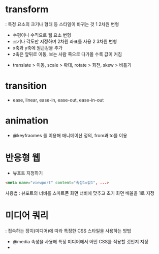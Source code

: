 # transform
: 특정 요소의 크기나 형태 등 스타일이 바뀌는 것
1 2차원 변형
- 수평이나 수직으로 웹 요소 변형
- 크기나 각도만 지정하며 2차원 좌표를 사용
2 3차원 변형
- x축과 y축에 원근감을 추가
- z축은 앞뒤로 이동, 보는 사람 쪽으로 다가올 수록 값이 커짐
* translate > 이동, scale > 확대, rotate > 회전, skew > 비틀기
# transition
* ease, linear, ease-in, ease-out, ease-in-out
# animation
- @keyfraomes 를 이용해 애니메이션 정의, from과 to를 이용
# 반응형 웹
- 뷰포트 지정하기
~~~ html
<meta name="viewport" content="속성1=값1", ...>
~~~
사용법 : 뷰포트의 너비를 스마트폰 화면 너비에 맞추고 초기 화면 배율을 1로 지정
# 미디어 쿼리
: 접속하는 장치(미디어)에 따라 특정한 CSS 스타일을 사용하는 방법
- @media 속성을 사용해 특정 미디어에서 어떤 CSS를 적용할 것인지 지정
- <style> 태그 사이에 사용
* 조건
1 웹 문서의 가로 너비와 세로 높이(뷰포트)
: 실제 웹 문서 내용이 나타내는 영역의 너비와 높이를 조건으로 사용
2 단말기의 가로 너비와 세로 높이
: 대부분의 단말기 해상도와 실제 브라우저의 너비가 다르다는 점에 주의
3 화면 회전
: 스마트폰이나 태블릿에서 기기를 가로나 세로로 돌려보는지 확인
ex) 너비에 따라 백그라운드 사진 변경
~~~ html
<style>
    body {
      background: url(bg0.jpg) no-repeat fixed;
      background-size: cover;
    }
    @media screen and (max-width:1024px) {
      body {
        background: url(bg1.jpg) no-repeat fixed;
        background-size: cover;
      }
    }
</style>
~~~
# 그리드 레이아웃
- 반응형 웹 디자인에서 웹 문서 요소를 배치하는 기준
- 웹 사이트 화면을 여러 개의 칼럼(column)으로 나눈 후 웹 요소를 배치
- 화면을 규칙적으로 배열하므로 레이아웃을 일관성 있게 유지할 수 있음
특징 : 시각적으로 안정된 디자인 / 업데이트가 편한 웹 디자인 구성 / 요소를 자유롭게 배치
# 플렉스 박스 레이아웃(플렉서블 박스 레이아웃)
- 그리드 레이아웃을 기본으로, 플렉스 박스를 원하는 위치에 배치하는 것
- 여유 공간에 따라 너비나 높이, 위치를 자유롭게 변형할 수 있음
1 플렉스 컨테이너(부모 박스) : 플렉스 박스 레이아웃을 적용할 대상을 묶는 요소
2 플렉스 항목(자식 박스) : 플렉스 박스 레이아웃을 적용할 대상
3 주축(main axis) : 플렉스 컨테이너 안에서 플렉스 항목을 배치하는 기본 방향으로 왼쪽에서 오른쪽 수평 방향
으로 배치
4 교차축(cross axis) : 주축과 교차하는 방향으로 위에서 아래 수직 방향으로 배치
~~~ html
<style>
    .container {
      width:700px;
      display:flex; /* 플렉스 컨테이너 지정 */
      background-color:#eee;
      border:1px solid #222;
      margin-bottom:30px;
      flex-direction: row;
      flex-wrap: wrap;
      }
      .box {
      padding:5px 45px;
      margin:5px;   
	  	width:80px;
      background-color:#222;   
      }
      p {
      color:#fff;
      text-align: center;
      }
</style>
~~~
# CSS 그리드 레이아웃
- 플렉스 박스 레이아웃은 주축/교차축 개념이 있지만 css 그리드 레이아웃은 양쪽 방향 모두 사용
(플렉스 그리드 레이아웃은 1차원 ,CSS 그리드 레이아웃은 2차원이라고도 함)
- 줄(row)과 칼럼(column)으로 화면을 구성하고, 줄 사이의 여백, 칼럼 사이의 여백을 조절.
1 그리드 라인을 사용해 배치하기
- css 그리드 레이아웃에는 눈에 보이지 않는 그리드 라인이 포함되어 있음
- 그리드 라인을 사용해 그리드 항목을 배치할 수 있음
~~~ html
<style>
  # wrapper {
    width: 700px;
    display: grid;
    grid-template-columns: repeat(3, 1fr);
    grid-template-rows: repeat(3, 100px)
    }
~~~
~~~ html
<style>
  .box1 {
    background-color:#3689ff;
    grid-column:1/4;
    }
  .box2 {
    background-color:#00cf12;
    grid-row:2/4;
    }
  .box3 {
    background-color:#ff9019;
    grid-column:2/4;
    grid-row:2/3; /* = grid-row-start:2; */
    }
  .box4 {
    background-color:#ffd000;
    grid-column-start:3; /* = grid-row-start:3; */
    }
</style>
~~~
2 템플릿 영역을 만들어 배치하기
- grid-area 속성을 사용해 템플릿 영역을 만든 후 배치
ex) box5 ~ box8까지 네 개의 템플릿 영역을 만든 후 배치
1) 템플릿 영역 만들기
~~~ html
<style>
  .box5 {
    background-color:#3689ff;
    grid-area: box5;
    }
  .box6 {
    background-color:#00cf12;
    grid-area:box6;
    }
  .box7 {
    background-color:#ff9019;
    grid-area:box7;
    }
  .box8 {
    background-color:#ffd000;
    grid-area:box8;
    }
</style>
~~~
2) 템플릿 영역 배치하기
~~~ html
<style>
  #wrapper3{
    width:700px;
    display:grid;
    grid-template-columns:repeat(3, 1fr);
    grid-template-rows:repeat(3, 100px);
    grid-template-areas:
    "box5 box5 box5"
    "box6 box7 box7"
    "box6 . box8";
    }
</style>
~~~